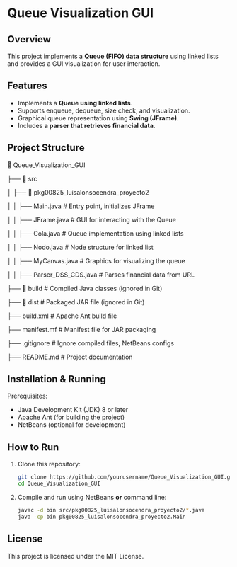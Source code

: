 # Queue Visualization GUI

## Overview
This project implements a **Queue (FIFO) data structure** using linked lists and provides a GUI visualization for user interaction.

## Features
- Implements a **Queue using linked lists**.
- Supports enqueue, dequeue, size check, and visualization.
- Graphical queue representation using **Swing (JFrame)**.
- Includes **a parser that retrieves financial data**.

## Project Structure

📂 Queue_Visualization_GUI

├── 📂 src

│   ├── 📂 pkg00825_luisalonsocendra_proyecto2

│   │   ├── Main.java          # Entry point, initializes JFrame

│   │   ├── JFrame.java        # GUI for interacting with the Queue

│   │   ├── Cola.java          # Queue implementation using linked lists

│   │   ├── Nodo.java          # Node structure for linked list

│   │   ├── MyCanvas.java      # Graphics for visualizing the queue

│   │   ├── Parser_DSS_CDS.java # Parses financial data from URL

├── 📂 build                   # Compiled Java classes (ignored in Git)

├── 📂 dist                    # Packaged JAR file (ignored in Git)

├── build.xml                  # Apache Ant build file

├── manifest.mf                 # Manifest file for JAR packaging

├── .gitignore                  # Ignore compiled files, NetBeans configs

├── README.md                   # Project documentation

## Installation & Running

Prerequisites:
- Java Development Kit (JDK) 8 or later
- Apache Ant (for building the project)
- NetBeans (optional for development)

## How to Run
1. Clone this repository:
   ```sh
   git clone https://github.com/yourusername/Queue_Visualization_GUI.git
   cd Queue_Visualization_GUI
   ```
2. Compile and run using NetBeans **or** command line:
   ```sh
   javac -d bin src/pkg00825_luisalonsocendra_proyecto2/*.java
   java -cp bin pkg00825_luisalonsocendra_proyecto2.Main
   ```

## License
This project is licensed under the MIT License.
